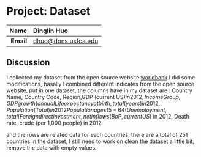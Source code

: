 Project: Dataset
==============================

| **Name**  | Dinglin Huo  |
|----------:|:-------------|
| **Email** | dhuo@dons.usfca.edu |

## Discussion ##

I collected my dataset from the open source website [worldbank](http://data.worldbank.org/indicator)
I did some modifications, basally I combined different indicates from the open source website, put in one dataset, the columns  have in my dataset are :
Country Name,
Country Code,
Region,GDP (current US$) in 2012,
IncomeGroup,GDP growth (annual %)in 2012,
Life expectancy at birth, total (years) in 2012,
Population (Total) in 2012
Population ages 15-64 (% of total) in 2012,
Unemployment, total (% of total labor force) in 2012,
Foreign direct investment, net inflows (BoP, current US$) in 2012,
Death rate, crude (per 1,000 people) in 2012

and the rows are related data for each countries, there are a total of 251 countries in the dataset, I still need to work on clean the dataset a little bit, remove the data with empty values.